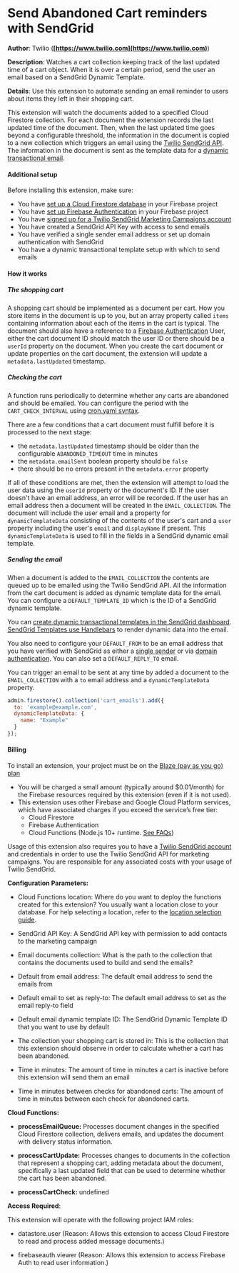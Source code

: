 # Send Abandoned Cart reminders with SendGrid

**Author**: Twilio (**[https://www.twilio.com](https://www.twilio.com)**)

**Description**: Watches a cart collection keeping track of the last updated time of a cart object. When it is over a certain period, send the user an email based on a SendGrid Dynamic Template.



**Details**: Use this extension to automate sending an email reminder to users about items they left in their shopping cart.

This extension will watch the documents added to a specified Cloud Firestore collection. For each document the extension records the last updated time of the document. Then, when the last updated time goes beyond a configurable threshold, the information in the document is copied to a new collection which triggers an email using the [Twilio SendGrid API](https://sendgrid.com/). The information in the document is sent as the template data for a [dynamic transactional email](https://docs.sendgrid.com/ui/sending-email/how-to-send-an-email-with-dynamic-transactional-templates).

#### Additional setup

Before installing this extension, make sure:

* You have [set up a Cloud Firestore database](https://firebase.google.com/docs/firestore/quickstart) in your Firebase project
* You have [set up Firebase Authentication](https://firebase.google.com/docs/auth/where-to-start) in your Firebase project
* You have [signed up for a Twilio SendGrid Marketing Campaigns account](https://signup.sendgrid.com/)
* You have created a SendGrid API Key with access to send emails
* You have verified a single sender email address or set up domain authentication with SendGrid
* You have a dynamic transactional template setup with which to send emails

#### How it works

##### The shopping cart

A shopping cart should be implemented as a document per cart. How you store items in the document is up to you, but an array property called `items` containing information about each of the items in the cart is typical. The document should also have a reference to a [Firebase Authentication](https://firebase.google.com/docs/auth) User, either the cart document ID should match the user ID or there should be a `userId` property on the document. When you create the cart document or update properties on the cart document, the extension will update a `metadata.lastUpdated` timestamp.

##### Checking the cart

A function runs periodically to determine whether any carts are abandoned and should be emailed. You can configure the period with the `CART_CHECK_INTERVAL` using [cron.yaml syntax](https://cloud.google.com/appengine/docs/standard/python/config/cronref).

There are a few conditions that a cart document must fulfill before it is processed to the next stage:

* the `metadata.lastUpdated` timestamp should be older than the configurable `ABANDONED_TIMEOUT` time in minutes
* the `metadata.emailSent` boolean property should be `false`
* there should be no errors present in the `metadata.error` property

If all of these conditions are met, then the extension will attempt to load the user data using the `userId` property or the document's ID. If the user doesn't have an email address, an error will be recorded. If the user has an email address then a document will be created in the `EMAIL_COLLECTION`. The document will include the user email and a property for `dynamicTemplateData` consisting of the contents of the user's cart and a `user` property including the user's `email` and `displayName` if present. This `dynamicTemplateData` is used to fill in the fields in a SendGrid dynamic email template.

##### Sending the email

When a document is added to the `EMAIL_COLLECTION` the contents are queued up to be emailed using the Twilio SendGrid API. All the information from the cart document is added as dynamic template data for the email. You can configure a `DEFAULT_TEMPLATE_ID` which is the ID of a SendGrid dynamic template.

You can [create dynamic transactional templates in the SendGrid dashboard](https://mc.sendgrid.com/dynamic-templates). [SendGrid Templates use Handlebars](https://docs.sendgrid.com/for-developers/sending-email/using-handlebars) to render dynamic data into the email.

You also need to configure your `DEFAULT_FROM` to be an email address that you have verified with SendGrid as either a [single sender](https://docs.sendgrid.com/ui/sending-email/sender-verification) or via [domain authentication](https://docs.sendgrid.com/ui/account-and-settings/how-to-set-up-domain-authentication). You can also set a `DEFAULT_REPLY_TO` email.

You can trigger an email to be sent at any time by added a document to the `EMAIL_COLLECTION` with a `to` email address and a `dynamicTemplateData` property.

```js
admin.firestore().collection('cart_emails').add({
  to: 'example@example.com',
  dynamicTemplateData: {
    name: "Example"
  }
});
```

#### Billing

To install an extension, your project must be on the [Blaze (pay as you go) plan](https://firebase.google.com/pricing)

- You will be charged a small amount (typically around $0.01/month) for the Firebase resources required by this extension (even if it is not used).
- This extension uses other Firebase and Google Cloud Platform services, which have associated charges if you exceed the service’s free tier:
  - Cloud Firestore
  - Firebase Authentication
  - Cloud Functions (Node.js 10+ runtime. [See FAQs](https://firebase.google.com/support/faq#extensions-pricing))

Usage of this extension also requires you to have a [Twilio SendGrid account](https://www.sendgrid.com/) and credentials in order to use the Twilio SendGrid API for marketing campaigns. You are responsible for any associated costs with your usage of Twilio SendGrid.




**Configuration Parameters:**

* Cloud Functions location: Where do you want to deploy the functions created for this extension? You usually want a location close to your database. For help selecting a location, refer to the [location selection guide](https://firebase.google.com/docs/functions/locations).

* SendGrid API Key: A SendGrid API key with permission to add contacts to the marketing campaign

* Email documents collection: What is the path to the collection that contains the documents used to build and send the emails?

* Default from email address: The default email address to send the emails from

* Default email to set as reply-to: The default email address to set as the email reply-to field

* Default email dynamic template ID: The SendGrid Dynamic Template ID that you want to use by default

* The collection your shopping cart is stored in: This is the collection that this extension should observe in order to calculate whether a cart has been abandoned.

* Time in minutes: The amount of time in minutes a cart is inactive before this extension will send them an email

* Time in minutes between checks for abandoned carts: The amount of time in minutes between each check for abandoned carts.



**Cloud Functions:**

* **processEmailQueue:** Processes document changes in the specified Cloud Firestore collection, delivers emails, and updates the document with delivery status information.

* **processCartUpdate:** Processes changes to documents in the collection that represent a shopping cart, adding metadata about the document, specifically a last updated field that can be used to determine whether the cart has been abandoned.

* **processCartCheck:** undefined



**Access Required**:



This extension will operate with the following project IAM roles:

* datastore.user (Reason: Allows this extension to access Cloud Firestore to read and process added message documents.)

* firebaseauth.viewer (Reason: Allows this extension to access Firebase Auth to read user information.)

